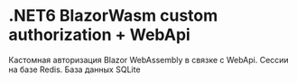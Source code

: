 # .NET6 BlazorWasm custom authorization + WebApi
Кастомная авторизация Blazor WebAssembly в связке с WebApi. Сессии на базе Redis. База данных SQLite
